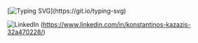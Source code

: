 
[![Typing SVG](https://readme-typing-svg.demolab.com?font=Fira+Code&size=18&pause=1000&color=blue&multiline=true&width=435&lines=Hello!+My+name+is+Konstantinos.+;I+am+a+Web+Developer!)](https://git.io/typing-svg)


![LinkedIn](https://img.shields.io/badge/LinkedIn-0077B5?style=for-the-badge&logo=linkedin&logoColor=white)
(https://www.linkedin.com/in/konstantinos-kazazis-32a470228/)
